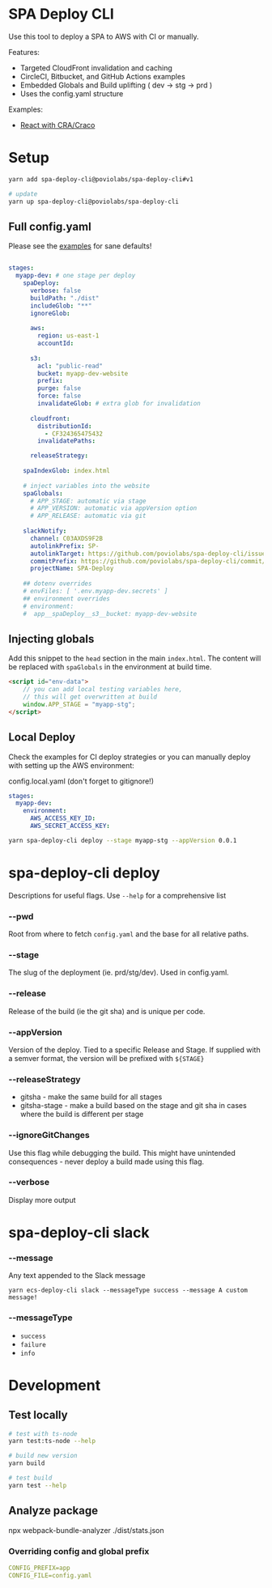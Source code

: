 # SPA Deploy CLI

Use this tool to deploy a SPA to AWS with CI or manually.

Features:
 - Targeted CloudFront invalidation and caching
 - CircleCI, Bitbucket, and  GitHub Actions examples
 - Embedded Globals and Build uplifting ( dev -> stg -> prd )
 - Uses the config.yaml structure

Examples:
 - [React with CRA/Craco](./examples/react-craco)

# Setup

```bash
yarn add spa-deploy-cli@poviolabs/spa-deploy-cli#v1

# update
yarn up spa-deploy-cli@poviolabs/spa-deploy-cli
```

## Full config.yaml

Please see the [examples](./examples/react-craco/config.yaml) for sane defaults!

```yaml

stages:
  myapp-dev: # one stage per deploy
    spaDeploy:
      verbose: false
      buildPath: "./dist"
      includeGlob: "**"
      ignoreGlob:
        
      aws:
        region: us-east-1
        accountId:
        
      s3:
        acl: "public-read"
        bucket: myapp-dev-website
        prefix:
        purge: false
        force: false
        invalidateGlob: # extra glob for invalidation
      
      cloudfront:
        distributionId:
          - CF324365475432
        invalidatePaths:

      releaseStrategy:
  
    spaIndexGlob: index.html
  
    # inject variables into the website
    spaGlobals:
      # APP_STAGE: automatic via stage
      # APP_VERSION: automatic via appVersion option
      # APP_RELEASE: automatic via git
  
    slackNotify:
      channel: C03AXDS9F2B
      autolinkPrefix: SP-
      autolinkTarget: https://github.com/poviolabs/spa-deploy-cli/issues/
      commitPrefix: https://github.com/poviolabs/spa-deploy-cli/commit/
      projectName: SPA-Deploy
  
    ## dotenv overrides
    # envFiles: [ '.env.myapp-dev.secrets' ]
    ## environment overrides
    # environment:
    #  app__spaDeploy__s3__bucket: myapp-dev-website
```

## Injecting globals

Add this snippet to the `head` section in the main `index.html`.
The content will be replaced with `spaGlobals` in the environment
at build time.

```html
<script id="env-data">
    // you can add local testing variables here,
    // this will get overwritten at build
    window.APP_STAGE = "myapp-stg";
</script>
```

## Local Deploy

Check the examples for CI deploy strategies or you can manually deploy with setting up the AWS environment:

config.local.yaml  (don't forget to gitignore!)
```yaml
stages:
  myapp-dev:
    environment:
      AWS_ACCESS_KEY_ID: 
      AWS_SECRET_ACCESS_KEY:
```

```bash
yarn spa-deploy-cli deploy --stage myapp-stg --appVersion 0.0.1
```

# spa-deploy-cli deploy

Descriptions for useful flags. Use `--help` for a comprehensive list

### --pwd

Root from where to fetch `config.yaml` and the base for all relative paths.

### --stage

The slug of the deployment (ie. prd/stg/dev). Used in config.yaml.

### --release 

Release of the build (ie the git sha) and is unique per code.

### --appVersion

Version of the deploy. Tied to a specific Release and Stage. 
If supplied with a semver format, the version will be prefixed with `${STAGE}`

### --releaseStrategy

- gitsha - make the same build for all stages
- gitsha-stage - make a build based on the stage and git sha in cases where the build is different per stage

### --ignoreGitChanges

Use this flag while debugging the build. This might have unintended consequences - never deploy a build made using this flag.

### --verbose

Display more output

# spa-deploy-cli slack

### --message

Any text appended to the Slack message

```
yarn ecs-deploy-cli slack --messageType success --message A custom message!
```

### --messageType

- `success`
- `failure`
- `info`

# Development

## Test locally

```bash
# test with ts-node
yarn test:ts-node --help

# build new version
yarn build

# test build
yarn test --help
```

## Analyze package
npx webpack-bundle-analyzer ./dist/stats.json

### Overriding config and global prefix

```yaml
CONFIG_PREFIX=app
CONFIG_FILE=config.yaml
```
